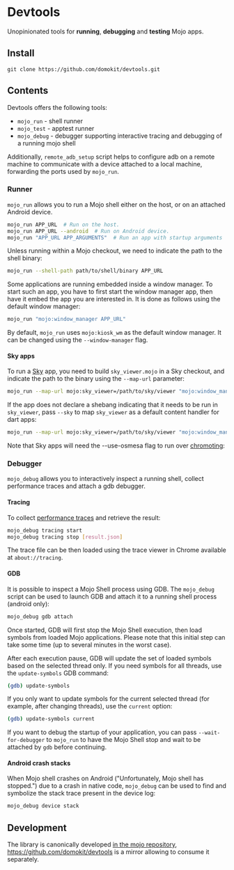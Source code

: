 # Devtools

Unopinionated tools for **running**, **debugging** and **testing** Mojo apps.

## Install

```
git clone https://github.com/domokit/devtools.git
```

## Contents

Devtools offers the following tools:

 - `mojo_run` - shell runner
 - `mojo_test` - apptest runner
 - `mojo_debug` - debugger supporting interactive tracing and debugging of a
   running mojo shell

Additionally, `remote_adb_setup` script helps to configure adb on a remote
machine to communicate with a device attached to a local machine, forwarding the
ports used by `mojo_run`.

### Runner

`mojo_run` allows you to run a Mojo shell either on the host, or on an attached
Android device.

```sh
mojo_run APP_URL  # Run on the host.
mojo_run APP_URL --android  # Run on Android device.
mojo_run "APP_URL APP_ARGUMENTS"  # Run an app with startup arguments
```

Unless running within a Mojo checkout, we need to indicate the path to the shell
binary:

```sh
mojo_run --shell-path path/to/shell/binary APP_URL
```

Some applications are running embedded inside a window manager. To start such an
app, you have to first start the window manager app, then have it embed the app
you are interested in. It is done as follows using the default window manager:

```sh
mojo_run "mojo:window_manager APP_URL"
```

By default, `mojo_run` uses `mojo:kiosk_wm` as the default window manager. It
can be changed using the `--window-manager` flag.

#### Sky apps

To run a [Sky](https://github.com/domokit/sky_engine) app, you need to build
`sky_viewer.mojo` in a Sky checkout, and indicate the path to the binary using
the `--map-url` parameter:

```sh
mojo_run --map-url mojo:sky_viewer=/path/to/sky/viewer "mojo:window_manager APP_URL"
```

If the app does not declare a shebang indicating that it needs to be run in
`sky_viewer`, pass `--sky` to map `sky_viewer` as a default content handler for
dart apps:

```sh
mojo_run --map-url mojo:sky_viewer=/path/to/sky/viewer "mojo:window_manager APP_URL" --sky
```

Note that Sky apps will need the --use-osmesa flag to run
over [chromoting](https://support.google.com/chrome/answer/1649523?hl=en):

### Debugger

`mojo_debug` allows you to interactively inspect a running shell, collect
performance traces and attach a gdb debugger.

#### Tracing
To collect [performance
traces](https://www.chromium.org/developers/how-tos/trace-event-profiling-tool)
and retrieve the result:

```sh
mojo_debug tracing start
mojo_debug tracing stop [result.json]
```

The trace file can be then loaded using the trace viewer in Chrome available at
`about://tracing`.

#### GDB
It is possible to inspect a Mojo Shell process using GDB. The `mojo_debug`
script can be used to launch GDB and attach it to a running shell process
(android only):

```sh
mojo_debug gdb attach
```

Once started, GDB will first stop the Mojo Shell execution, then load symbols
from loaded Mojo applications. Please note that this initial step can take some
time (up to several minutes in the worst case).

After each execution pause, GDB will update the set of loaded symbols based on
the selected thread only. If you need symbols for all threads, use the
`update-symbols` GDB command:
```sh
(gdb) update-symbols
```

If you only want to update symbols for the current selected thread (for example,
after changing threads), use the `current` option:
```sh
(gdb) update-symbols current
```

If you want to debug the startup of your application, you can pass
`--wait-for-debugger` to `mojo_run` to have the Mojo Shell stop and wait to be
attached by `gdb` before continuing.

#### Android crash stacks
When Mojo shell crashes on Android ("Unfortunately, Mojo shell has stopped.")
due to a crash in native code, `mojo_debug` can be used to find and symbolize
the stack trace present in the device log:

```sh
mojo_debug device stack
```

## Development

The library is canonically developed [in the mojo
repository](https://github.com/domokit/mojo/tree/master/mojo/devtools/common),
https://github.com/domokit/devtools is a mirror allowing to consume it
separately.
